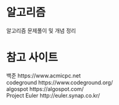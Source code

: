 <H1>알고리즘</H1>
알고리즘 문제풀이 및 개념 정리
</BR>
<H1>참고 사이트</H1>
백준 https://www.acmicpc.net</BR>
codeground https://www.codeground.org/</BR>
algospot https://algospot.com/</BR>
Project Euler http://euler.synap.co.kr/</BR>
